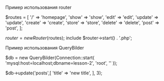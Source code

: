 Пример использования router

$routes = [
    '/' =>  'homepage',
    'show' =>  'show',
    'edit' =>  'edit',
    'update' =>  'update',
    'create' =>  'create',
    'store' =>  'store',
    'delete' =>  'delete',
    'post' =>  'post',
];

$router = new Router($routes);
include $router->start() . '.php';

Пример использования QueryBilder

$db = new QueryBilder(Connection::start(
            'mysql:host=localhost;dbname=lesson-2',
            'root',
            ''
));

$db->update('posts',[
		'title' => 'new title',
], 3);
